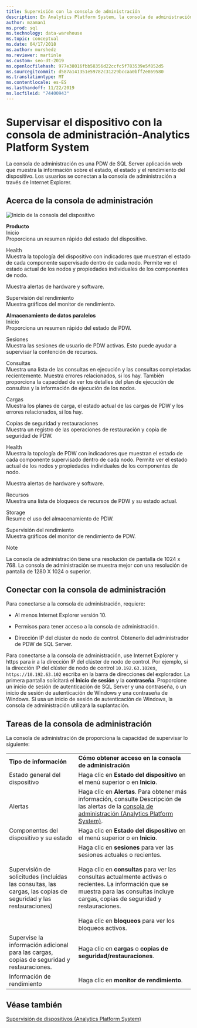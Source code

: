 ```yaml
---
title: Supervisión con la consola de administración
description: En Analytics Platform System, la consola de administración es una aplicación web que muestra la información sobre el estado, el estado y el rendimiento del dispositivo. Los usuarios se conectan a la consola de administración a través de un explorador de Internet.
author: mzaman1
ms.prod: sql
ms.technology: data-warehouse
ms.topic: conceptual
ms.date: 04/17/2018
ms.author: murshedz
ms.reviewer: martinle
ms.custom: seo-dt-2019
ms.openlocfilehash: 977e38016fbb58356d22ccfc5f783539e5f852d5
ms.sourcegitcommit: d587a141351e59782c31229bccaa0bff2e869580
ms.translationtype: MT
ms.contentlocale: es-ES
ms.lasthandoff: 11/22/2019
ms.locfileid: "74400943"
---
```

# <a name="monitor-the-appliance-with-the-admin-console---analytics-platform-system"></a>Supervisar el dispositivo con la consola de administración-Analytics Platform System
La consola de administración es una PDW de SQL Server aplicación web que muestra la información sobre el estado, el estado y el rendimiento del dispositivo. Los usuarios se conectan a la consola de administración a través de Internet Explorer.  
  
## <a name="About"></a>Acerca de la consola de administración  
![Inicio de la consola del dispositivo](./media/monitor-the-appliance-by-using-the-admin-console/SQL_Server_PDW_AdminConsol_ApplHome.png "SQL_Server_PDW_AdminConsol_ApplHome")  
  
**Producto**  
Inicio  
Proporciona un resumen rápido del estado del dispositivo.  
  
Health  
Muestra la topología del dispositivo con indicadores que muestran el estado de cada componente supervisado dentro de cada nodo. Permite ver el estado actual de los nodos y propiedades individuales de los componentes de nodo.  
  
Muestra alertas de hardware y software.  
  
Supervisión del rendimiento  
Muestra gráficos del monitor de rendimiento.  
  
**Almacenamiento de datos paralelos**  
Inicio  
Proporciona un resumen rápido del estado de PDW.  
  
Sesiones  
Muestra las sesiones de usuario de PDW activas. Esto puede ayudar a supervisar la contención de recursos.  
  
Consultas  
Muestra una lista de las consultas en ejecución y las consultas completadas recientemente. Muestra errores relacionados, si los hay. También proporciona la capacidad de ver los detalles del plan de ejecución de consultas y la información de ejecución de los nodos.  
  
Cargas  
Muestra los planes de carga, el estado actual de las cargas de PDW y los errores relacionados, si los hay.  
  
Copias de seguridad y restauraciones  
Muestra un registro de las operaciones de restauración y copia de seguridad de PDW.  
  
Health  
Muestra la topología de PDW con indicadores que muestran el estado de cada componente supervisado dentro de cada nodo. Permite ver el estado actual de los nodos y propiedades individuales de los componentes de nodo.  
  
Muestra alertas de hardware y software.  
  
Recursos  
Muestra una lista de bloqueos de recursos de PDW y su estado actual.  
  
Storage  
Resume el uso del almacenamiento de PDW.  
  
Supervisión del rendimiento  
Muestra gráficos del monitor de rendimiento de PDW.  
 
> [!NOTE]  
> La consola de administración tiene una resolución de pantalla de 1024 x 768. La consola de administración se muestra mejor con una resolución de pantalla de 1280 X 1024 o superior.  
  
## <a name="Connect"></a>Conectar con la consola de administración  
Para conectarse a la consola de administración, requiere:  
  
-   Al menos Internet Explorer versión 10.  
  
-   Permisos para tener acceso a la consola de administración. <!-- MISSING LINKS See [Grant Permissions to Use the Admin Console &#40;SQL Server PDW&#41;](../sqlpdw/grant-permissions-to-use-the-admin-console-sql-server-pdw.md).  -->  
  
-   Dirección IP del clúster de nodo de control.  Obtenerlo del administrador de PDW de SQL Server.  
  
Para conectarse a la consola de administración, use Internet Explorer y https para ir a la dirección IP del clúster de nodo de control. Por ejemplo, si la dirección IP del clúster de nodo de control `10.192.63.102`es, `https://10.192.63.102` escriba en la barra de direcciones del explorador. La primera pantalla solicitará el **Inicio de sesión** y la **contraseña**. Proporcione un inicio de sesión de autenticación de SQL Server y una contraseña, o un inicio de sesión de autenticación de Windows y una contraseña de Windows. Si usa un inicio de sesión de autenticación de Windows, la consola de administración utilizará la suplantación.  
  
## <a name="RelatedTasks"></a>Tareas de la consola de administración  
La consola de administración de proporciona la capacidad de supervisar lo siguiente:  
  
|||  
|-|-|  
|**Tipo de información**|**Cómo obtener acceso en la consola de administración**|  
|Estado general del dispositivo|Haga clic en **Estado del dispositivo** en el menú superior o en **Inicio**.|  
|Alertas|Haga clic en **Alertas**. Para obtener más información, consulte Descripción de las alertas de la [consola de administración &#40;Analytics Platform System&#41;](understanding-admin-console-alerts.md).|  
|Componentes del dispositivo y su estado|Haga clic en **Estado del dispositivo** en el menú superior o en **Inicio**.|  
|Supervisión de solicitudes (incluidas las consultas, las cargas, las copias de seguridad y las restauraciones)|Haga clic en **sesiones** para ver las sesiones actuales o recientes.<br /><br />Haga clic en **consultas** para ver las consultas actualmente activas o recientes. La información que se muestra para las consultas incluye cargas, copias de seguridad y restauraciones.<br /><br />Haga clic en **bloqueos** para ver los bloqueos activos.|  
|Supervise la información adicional para las cargas, copias de seguridad y restauraciones.|Haga clic en **cargas** o **copias de seguridad/restauraciones**.|  
|Información de rendimiento|Haga clic en **monitor de rendimiento**.|  
  
## <a name="see-also"></a>Véase también  
[Supervisión de dispositivos &#40;Analytics Platform System&#41;](appliance-monitoring.md)  
  
